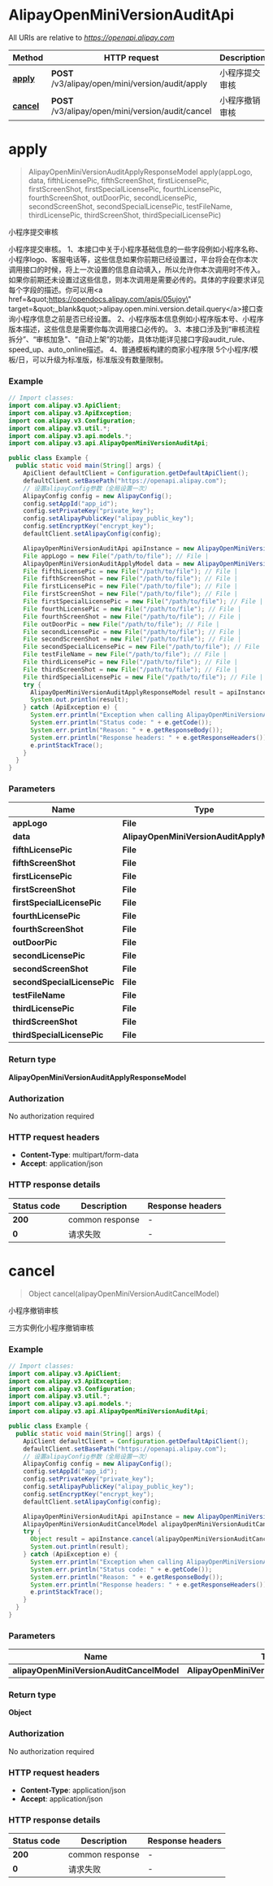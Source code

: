 # AlipayOpenMiniVersionAuditApi

All URIs are relative to *https://openapi.alipay.com*

| Method | HTTP request | Description |
|------------- | ------------- | -------------|
| [**apply**](AlipayOpenMiniVersionAuditApi.md#apply) | **POST** /v3/alipay/open/mini/version/audit/apply | 小程序提交审核 |
| [**cancel**](AlipayOpenMiniVersionAuditApi.md#cancel) | **POST** /v3/alipay/open/mini/version/audit/cancel | 小程序撤销审核 |


<a name="apply"></a>
# **apply**
> AlipayOpenMiniVersionAuditApplyResponseModel apply(appLogo, data, fifthLicensePic, fifthScreenShot, firstLicensePic, firstScreenShot, firstSpecialLicensePic, fourthLicensePic, fourthScreenShot, outDoorPic, secondLicensePic, secondScreenShot, secondSpecialLicensePic, testFileName, thirdLicensePic, thirdScreenShot, thirdSpecialLicensePic)

小程序提交审核

小程序提交审核。 1、本接口中关于小程序基础信息的一些字段例如小程序名称、小程序logo、客服电话等，这些信息如果你前期已经设置过，平台将会在你本次调用接口的时候，将上一次设置的信息自动填入，所以允许你本次调用时不传入。如果你前期还未设置过这些信息，则本次调用是需要必传的。具体的字段要求详见每个字段的描述。你可以用&lt;a href&#x3D;\&quot;https://opendocs.alipay.com/apis/05ujoy\&quot; target&#x3D;\&quot;_blank\&quot;&gt;alipay.open.mini.version.detail.query&lt;/a&gt;接口查询小程序信息之前是否已经设置。 2、小程序版本信息例如小程序版本号、小程序版本描述，这些信息是需要你每次调用接口必传的。 3、本接口涉及到“审核流程拆分”、“审核加急”、“自动上架”的功能，具体功能详见接口字段audit_rule、speed_up、auto_online描述。 4、普通模板构建的商家小程序限 5个小程序/模板/日，可以升级为标准版，标准版没有数量限制。

### Example
```java
// Import classes:
import com.alipay.v3.ApiClient;
import com.alipay.v3.ApiException;
import com.alipay.v3.Configuration;
import com.alipay.v3.util.*;
import com.alipay.v3.api.models.*;
import com.alipay.v3.api.AlipayOpenMiniVersionAuditApi;

public class Example {
  public static void main(String[] args) {
    ApiClient defaultClient = Configuration.getDefaultApiClient();
    defaultClient.setBasePath("https://openapi.alipay.com");
    // 设置alipayConfig参数（全局设置一次）
    AlipayConfig config = new AlipayConfig();
    config.setAppId("app_id");
    config.setPrivateKey("private_key");
    config.setAlipayPublicKey("alipay_public_key");
    config.setEncryptKey("encrypt_key");
    defaultClient.setAlipayConfig(config);

    AlipayOpenMiniVersionAuditApi apiInstance = new AlipayOpenMiniVersionAuditApi(defaultClient);
    File appLogo = new File("/path/to/file"); // File | 
    AlipayOpenMiniVersionAuditApplyModel data = new AlipayOpenMiniVersionAuditApplyModel(); // AlipayOpenMiniVersionAuditApplyModel | 
    File fifthLicensePic = new File("/path/to/file"); // File | 
    File fifthScreenShot = new File("/path/to/file"); // File | 
    File firstLicensePic = new File("/path/to/file"); // File | 
    File firstScreenShot = new File("/path/to/file"); // File | 
    File firstSpecialLicensePic = new File("/path/to/file"); // File | 
    File fourthLicensePic = new File("/path/to/file"); // File | 
    File fourthScreenShot = new File("/path/to/file"); // File | 
    File outDoorPic = new File("/path/to/file"); // File | 
    File secondLicensePic = new File("/path/to/file"); // File | 
    File secondScreenShot = new File("/path/to/file"); // File | 
    File secondSpecialLicensePic = new File("/path/to/file"); // File | 
    File testFileName = new File("/path/to/file"); // File | 
    File thirdLicensePic = new File("/path/to/file"); // File | 
    File thirdScreenShot = new File("/path/to/file"); // File | 
    File thirdSpecialLicensePic = new File("/path/to/file"); // File | 
    try {
      AlipayOpenMiniVersionAuditApplyResponseModel result = apiInstance.apply(appLogo, data, fifthLicensePic, fifthScreenShot, firstLicensePic, firstScreenShot, firstSpecialLicensePic, fourthLicensePic, fourthScreenShot, outDoorPic, secondLicensePic, secondScreenShot, secondSpecialLicensePic, testFileName, thirdLicensePic, thirdScreenShot, thirdSpecialLicensePic);
      System.out.println(result);
    } catch (ApiException e) {
      System.err.println("Exception when calling AlipayOpenMiniVersionAuditApi#apply");
      System.err.println("Status code: " + e.getCode());
      System.err.println("Reason: " + e.getResponseBody());
      System.err.println("Response headers: " + e.getResponseHeaders());
      e.printStackTrace();
    }
  }
}
```

### Parameters

| Name | Type | Description  | Notes |
|------------- | ------------- | ------------- | -------------|
| **appLogo** | **File**|  | [optional] |
| **data** | **AlipayOpenMiniVersionAuditApplyModel**|  | [optional] |
| **fifthLicensePic** | **File**|  | [optional] |
| **fifthScreenShot** | **File**|  | [optional] |
| **firstLicensePic** | **File**|  | [optional] |
| **firstScreenShot** | **File**|  | [optional] |
| **firstSpecialLicensePic** | **File**|  | [optional] |
| **fourthLicensePic** | **File**|  | [optional] |
| **fourthScreenShot** | **File**|  | [optional] |
| **outDoorPic** | **File**|  | [optional] |
| **secondLicensePic** | **File**|  | [optional] |
| **secondScreenShot** | **File**|  | [optional] |
| **secondSpecialLicensePic** | **File**|  | [optional] |
| **testFileName** | **File**|  | [optional] |
| **thirdLicensePic** | **File**|  | [optional] |
| **thirdScreenShot** | **File**|  | [optional] |
| **thirdSpecialLicensePic** | **File**|  | [optional] |

### Return type

**AlipayOpenMiniVersionAuditApplyResponseModel**

### Authorization

No authorization required

### HTTP request headers

 - **Content-Type**: multipart/form-data
 - **Accept**: application/json

### HTTP response details
| Status code | Description | Response headers |
|-------------|-------------|------------------|
| **200** | common response |  -  |
| **0** | 请求失败 |  -  |

<a name="cancel"></a>
# **cancel**
> Object cancel(alipayOpenMiniVersionAuditCancelModel)

小程序撤销审核

三方实例化小程序撤销审核

### Example
```java
// Import classes:
import com.alipay.v3.ApiClient;
import com.alipay.v3.ApiException;
import com.alipay.v3.Configuration;
import com.alipay.v3.util.*;
import com.alipay.v3.api.models.*;
import com.alipay.v3.api.AlipayOpenMiniVersionAuditApi;

public class Example {
  public static void main(String[] args) {
    ApiClient defaultClient = Configuration.getDefaultApiClient();
    defaultClient.setBasePath("https://openapi.alipay.com");
    // 设置alipayConfig参数（全局设置一次）
    AlipayConfig config = new AlipayConfig();
    config.setAppId("app_id");
    config.setPrivateKey("private_key");
    config.setAlipayPublicKey("alipay_public_key");
    config.setEncryptKey("encrypt_key");
    defaultClient.setAlipayConfig(config);

    AlipayOpenMiniVersionAuditApi apiInstance = new AlipayOpenMiniVersionAuditApi(defaultClient);
    AlipayOpenMiniVersionAuditCancelModel alipayOpenMiniVersionAuditCancelModel = new AlipayOpenMiniVersionAuditCancelModel(); // AlipayOpenMiniVersionAuditCancelModel | 
    try {
      Object result = apiInstance.cancel(alipayOpenMiniVersionAuditCancelModel);
      System.out.println(result);
    } catch (ApiException e) {
      System.err.println("Exception when calling AlipayOpenMiniVersionAuditApi#cancel");
      System.err.println("Status code: " + e.getCode());
      System.err.println("Reason: " + e.getResponseBody());
      System.err.println("Response headers: " + e.getResponseHeaders());
      e.printStackTrace();
    }
  }
}
```

### Parameters

| Name | Type | Description  | Notes |
|------------- | ------------- | ------------- | -------------|
| **alipayOpenMiniVersionAuditCancelModel** | **AlipayOpenMiniVersionAuditCancelModel**|  | [optional] |

### Return type

**Object**

### Authorization

No authorization required

### HTTP request headers

 - **Content-Type**: application/json
 - **Accept**: application/json

### HTTP response details
| Status code | Description | Response headers |
|-------------|-------------|------------------|
| **200** | common response |  -  |
| **0** | 请求失败 |  -  |

